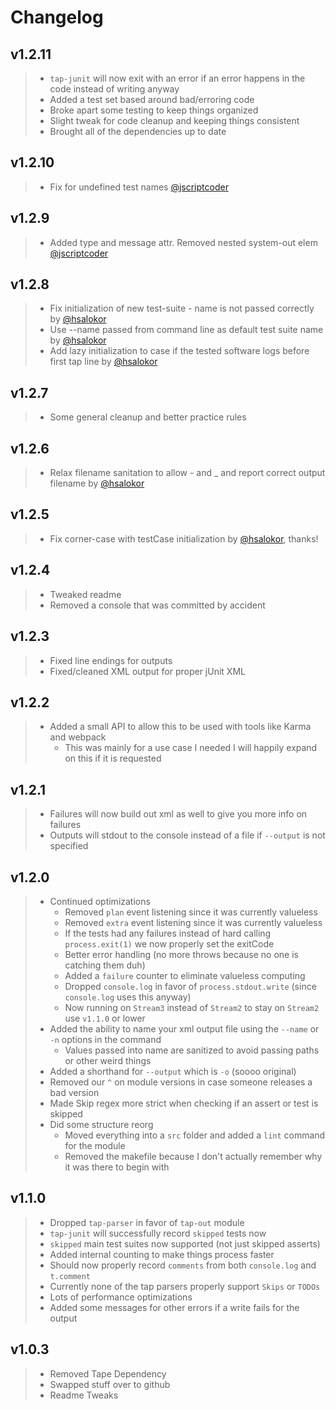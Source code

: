 # Changelog

## v1.2.11

> - `tap-junit` will now exit with an error if an error happens in the code instead of writing anyway
> - Added a test set based around bad/erroring code
> - Broke apart some testing to keep things organized
> - Slight tweak for code cleanup and keeping things consistent
> - Brought all of the dependencies up to date

## v1.2.10

> - Fix for undefined test names [@jscriptcoder](https://github.com/jscriptcoder)

## v1.2.9

> - Added type and message attr. Removed nested system-out elem [@jscriptcoder](https://github.com/jscriptcoder)

## v1.2.8

> - Fix initialization of new test-suite - name is not passed correctly by [@hsalokor](https://github.com/hsalokor)
> - Use --name passed from command line as default test suite name by [@hsalokor](https://github.com/hsalokor)
> - Add lazy initialization to case if the tested software logs before first tap line by [@hsalokor](https://github.com/hsalokor)

## v1.2.7

> - Some general cleanup and better practice rules

## v1.2.6

> - Relax filename sanitation to allow - and _ and report correct output filename by [@hsalokor](https://github.com/hsalokor)

## v1.2.5

> - Fix corner-case with testCase initialization by [@hsalokor](https://github.com/hsalokor), thanks!

## v1.2.4

> - Tweaked readme
> - Removed a console that was committed by accident

## v1.2.3

> - Fixed line endings for outputs
> - Fixed/cleaned XML output for proper jUnit XML

## v1.2.2

> - Added a small API to allow this to be used with tools like Karma and webpack
>   - This was mainly for a use case I needed I will happily expand on this if it is requested

## v1.2.1

> - Failures will now build out xml as well to give you more info on failures
> - Outputs will stdout to the console instead of a file if `--output` is not specified

## v1.2.0

> - Continued optimizations
>   - Removed `plan` event listening since it was currently valueless
>   - Removed `extra` event listening since it was currently valueless
>   - If the tests had any failures instead of hard calling `process.exit(1)` we now properly set the exitCode
>   - Better error handling (no more throws because no one is catching them duh)
>   - Added a `failure` counter to eliminate valueless computing
>   - Dropped `console.log` in favor of `process.stdout.write` (since `console.log` uses this anyway)
>   - Now running on `Stream3` instead of `Stream2` to stay on `Stream2` use `v1.1.0` or lower
> - Added the ability to name your xml output file using the `--name` or `-n` options in the command
>   - Values passed into name are sanitized to avoid passing paths or other weird things
> - Added a shorthand for `--output` which is `-o` (soooo original)
> - Removed our `^` on module versions in case someone releases a bad version
> - Made Skip regex more strict when checking if an assert or test is skipped
> - Did some structure reorg
>   - Moved everything into a `src` folder and added a `lint` command for the module
>   - Removed the makefile because I don't actually remember why it was there to begin with

## v1.1.0

> - Dropped `tap-parser` in favor of `tap-out` module
> - `tap-junit` will successfully record `skipped` tests now
> - `skipped` main test suites now supported (not just skipped asserts)
> - Added internal counting to make things process faster
> - Should now properly record `comments` from both `console.log` and `t.comment`
> - Currently none of the tap parsers properly support `Skips` or `TODOs`
> - Lots of performance optimizations
> - Added some messages for other errors if a write fails for the output

## v1.0.3
> - Removed Tape Dependency
> - Swapped stuff over to github
> - Readme Tweaks
